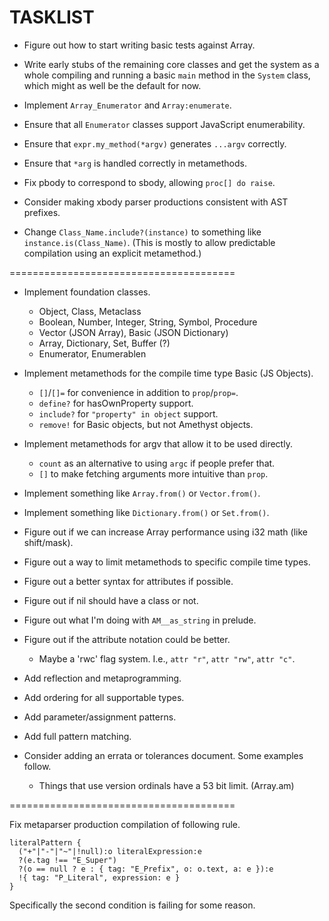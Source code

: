 # TASKLIST #

- Figure out how to start writing basic tests against Array.
- Write early stubs of the remaining core classes and get the system
  as a whole compiling and running a basic `main` method in the `System`
  class, which might as well be the default for now.

- Implement `Array_Enumerator` and `Array:enumerate`.
- Ensure that all `Enumerator` classes support JavaScript enumerability.
- Ensure that `expr.my_method(*argv)` generates `...argv` correctly.
- Ensure that `*arg` is handled correctly in metamethods.

- Fix pbody to correspond to sbody, allowing `proc[] do raise`.
- Consider making xbody parser productions consistent with AST prefixes.

- Change `Class_Name.include?(instance)` to something like `instance.is(Class_Name)`.
  (This is mostly to allow predictable compilation using an explicit metamethod.)

=======================================

- Implement foundation classes.
  * Object, Class, Metaclass
  * Boolean, Number, Integer, String, Symbol, Procedure
  * Vector (JSON Array), Basic (JSON Dictionary)
  * Array, Dictionary, Set, Buffer (?)
  * Enumerator, Enumerablen

- Implement metamethods for the compile time type Basic (JS Objects).
  * `[]`/`[]=` for convenience in addition to `prop`/`prop=`.
  * `define?` for hasOwnProperty support.
  * `include?` for `"property" in object` support.
  * `remove!` for Basic objects, but not Amethyst objects.

- Implement metamethods for argv that allow it to be used directly.
  * `count` as an alternative to using `argc` if people prefer that.
  * `[]` to make fetching arguments more intuitive than `prop`.

- Implement something like `Array.from()` or `Vector.from()`.
- Implement something like `Dictionary.from()` or `Set.from()`.

- Figure out if we can increase Array performance using i32 math (like shift/mask).
- Figure out a way to limit metamethods to specific compile time types.
- Figure out a better syntax for attributes if possible.
- Figure out if nil should have a class or not.
- Figure out what I'm doing with `AM__as_string` in prelude.
- Figure out if the attribute notation could be better.
  * Maybe a 'rwc' flag system. I.e., `attr "r"`, `attr "rw"`, `attr "c"`.

- Add reflection and metaprogramming.
- Add ordering for all supportable types.
- Add parameter/assignment patterns.
- Add full pattern matching.

- Consider adding an errata or tolerances document. Some examples follow.
  * Things that use version ordinals have a 53 bit limit. (Array.am)

=======================================

Fix metaparser production compilation of following rule.

```
literalPattern {
  ("+"|"-"|"~"|!null):o literalExpression:e
  ?(e.tag !== "E_Super")
  ?(o == null ? e : { tag: "E_Prefix", o: o.text, a: e }):e
  !{ tag: "P_Literal", expression: e }
}
```

Specifically the second condition is failing for some reason.
